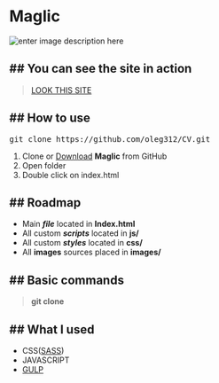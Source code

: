 # Maglic
 
![enter image description here](https://i.imgur.com/0OXyrBu.jpg)
## ## You can see the site in action
><a  href="https://mportfolio.github.io/Maglic/">LOOK THIS SITE</a>
## ## How to use

<pre>git clone https://github.com/oleg312/CV.git</pre>

1) Clone or <a  href="https://github.com/MPortfolio/Maglic/archive/main.zip">Download</a> **Maglic** from GitHub
2) Open folder
3) Double click on index.html
## ## Roadmap
- Main **_file_** located in **Index.html**
- All custom **_scripts_** located in **js/**
- All custom **_styles_** located in **css/**
- All **images** sources placed in **images/**
## ## Basic commands
> **git clone**
## ## What I used
- CSS(<a  href="https://sass-lang.com/documentation/syntax">SASS</a>)
- JAVASCRIPT
- <a  href="https://gulpjs.com/">GULP</a>



